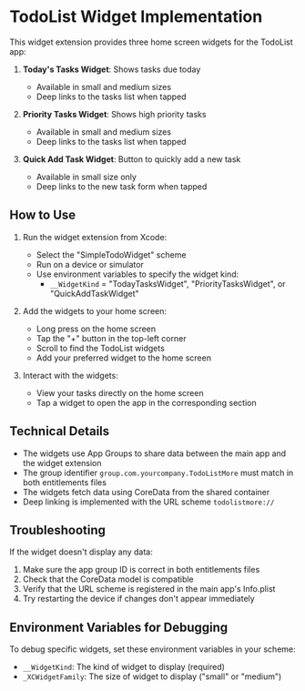 # TodoList Widget Implementation

This widget extension provides three home screen widgets for the TodoList app:

1. **Today's Tasks Widget**: Shows tasks due today
   - Available in small and medium sizes
   - Deep links to the tasks list when tapped

2. **Priority Tasks Widget**: Shows high priority tasks
   - Available in small and medium sizes
   - Deep links to the tasks list when tapped

3. **Quick Add Task Widget**: Button to quickly add a new task
   - Available in small size only
   - Deep links to the new task form when tapped

## How to Use

1. Run the widget extension from Xcode:
   - Select the "SimpleTodoWidget" scheme
   - Run on a device or simulator
   - Use environment variables to specify the widget kind:
     - `__WidgetKind` = "TodayTasksWidget", "PriorityTasksWidget", or "QuickAddTaskWidget"

2. Add the widgets to your home screen:
   - Long press on the home screen
   - Tap the "+" button in the top-left corner
   - Scroll to find the TodoList widgets
   - Add your preferred widget to the home screen

3. Interact with the widgets:
   - View your tasks directly on the home screen
   - Tap a widget to open the app in the corresponding section

## Technical Details

- The widgets use App Groups to share data between the main app and the widget extension
- The group identifier `group.com.yourcompany.TodoListMore` must match in both entitlements files
- The widgets fetch data using CoreData from the shared container
- Deep linking is implemented with the URL scheme `todolistmore://`

## Troubleshooting

If the widget doesn't display any data:
1. Make sure the app group ID is correct in both entitlements files
2. Check that the CoreData model is compatible
3. Verify that the URL scheme is registered in the main app's Info.plist
4. Try restarting the device if changes don't appear immediately

## Environment Variables for Debugging

To debug specific widgets, set these environment variables in your scheme:
- `__WidgetKind`: The kind of widget to display (required)
- `_XCWidgetFamily`: The size of widget to display ("small" or "medium")